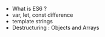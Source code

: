 - What is ES6 ?
- var, let, const difference
- template strings
- Destructuring : Objects and Arrays